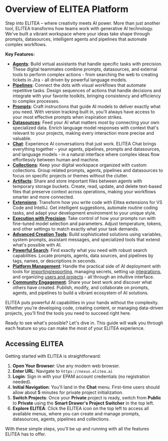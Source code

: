 # Overview of ELITEA Platform

Step into ELITEA – where creativity meets AI power. More than just another tool, ELITEA transforms how teams work with generative AI technology. We've built a vibrant workspace where your ideas take shape through prompts, datasources, intelligent agents and pipelines that automate complex workflows.

**Key Features:**

* **[Agents](../platform-documentation/menus/agents.md)**: Build virtual assistants that handle specific tasks with precision. These digital teammates combine prompts, datasources, and external tools to perform complex actions - from searching the web to creating tickets in Jira - all driven by powerful language models.
* **[Pipelines](../platform-documentation/menus/pipelines.md)**: Connect the dots with visual workflows that automate repetitive tasks. Design sequences of actions that handle decisions and integrate with your favorite toolkits, bringing consistency and efficiency to complex processes.
* **[Prompts](../platform-documentation/menus/prompts.md)**: Craft instructions that guide AI models to deliver exactly what you need. With version tracking built in, you'll always have access to your most effective prompts when inspiration strikes.
* **[Datasources](../platform-documentation/menus/datasources.md)**: Feed your AI what matters most by connecting your own specialized data. Enrich language model responses with context that's relevant to your projects, making every interaction more precise and valuable.
* **[Chat](../platform-documentation/menus/chat.md)**: Experience AI conversations that just work. ELITEA Chat brings everything together - your agents, pipelines, prompts and datasources, and language models - in a natural interface where complex ideas flow effortlessly between human and machine.
* **[Collections](../platform-documentation/menus/collections.md)**: Keep your digital workspace organized with custom collections. Group related prompts, agents, pipelines and datasources to focus on specific projects or themes without the clutter.
* **[Artifacts](../platform-documentation/menus/artifacts.md)**: Share and store important files between agents with temporary storage buckets. Create, read, update, and delete text-based files that preserve context across operations, making your workflows smarter and more connected.
* **[Extensions](../platform-documentation/extensions/alita-code.md)**: Transform how you write code with Elitea extensions for VS Code and IntelliJ. Get intelligent suggestions, automate routine coding tasks, and adapt your development environment to your unique style.
* **[Execution with Precision](../how-tos/creating-prompts.md)**: Take control of how your prompts run with fine-tuned model selection and parameters. Adjust temperature, tokens, and other settings to match exactly what your task demands.
* **[Advanced Creation Tools](../feature-guides/core-features/prompt-magic-assistant.md)**: Build sophisticated solutions using variables, system prompts, assistant messages, and specialized tools that extend what's possible with AI.
* **[Powerful Search](..//how-tos/how-to-search.md)**: Find exactly what you need with robust search capabilities. Locate prompts, agents, data sources, and pipelines by tags, names, or descriptions in seconds.
* **[Platform Management](../platform-documentation/menus/settings.md)**: Handle the practical side of AI deployment with tools for [importing/exporting](../feature-guides/core-features/export-import.md), managing secrets, setting up [integrations](../feature-guides/core-features/integrations.md), and organizing [users and projects](../feature-guides/advanced-features/roles.md) - all through an intuitive interface.
* **[Community Engagement](../feature-guides/core-features/public-project.md)**: Share your best work and discover what others have created. Publish, modify, and collaborate on prompts, agents, and pipelines to build a vibrant ecosystem of AI solutions.

ELITEA puts powerful AI capabilities in your hands without the complexity. Whether you're developing code, creating content, or managing data-driven projects, you'll find the tools you need to succeed right here.

Ready to see what's possible? Let's dive in. This guide will walk you through each feature so you can make the most of your ELITEA experience.

## Accessing ELITEA

Getting started with ELITEA is straightforward:

1. **Open Your Browser**: Use any modern web browser.
2. **Enter URL**: Navigate to `https://nexus.elitea.ai`
3. **Login**: Sign in with your EPAM account credentials (no registration needed).
4. **Initial Navigation**: You'll land in the **Chat** menu. First-time users should allow about **5** minutes for private project initialization.
5. **Switch Projects**: Once your **Private** project is ready, switch from **Public** to **Private** using the **Smart Drawer's Project Switcher** in the top left.
6. **Explore ELITEA**: Click the ELITEA icon on the top left to access all available menus, where you can create and manage prompts, datasources, agents, pipelines and collections.

With these simple steps, you'll be up and running with all the features ELITEA has to offer.